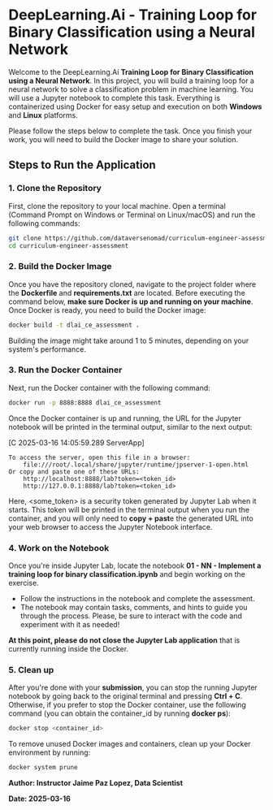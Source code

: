 # DeepLearning.Ai - Training Loop for Binary Classification using a Neural Network

Welcome to the DeepLearning.Ai **Training Loop for Binary Classification using a Neural Network**. In this project, you will build a training loop for a neural network to solve a classification problem in machine learning. You will use a Jupyter notebook to complete this task. Everything is containerized using Docker for easy setup and execution on both **Windows** and **Linux** platforms.

Please follow the steps below to complete the task. Once you finish your work, you will need to build the Docker image to share your solution.

## Steps to Run the Application

### 1. **Clone the Repository**

First, clone the repository to your local machine. Open a terminal (Command Prompt on Windows or Terminal on Linux/macOS) and run the following commands:

```bash
git clone https://github.com/dataversenomad/curriculum-engineer-assessment.git
cd curriculum-engineer-assessment
```

### 2. **Build the Docker Image**

Once you have the repository cloned, navigate to the project folder where the **Dockerfile** and **requirements.txt** are located. Before executing the command below, **make sure Docker is up and running on your machine**. Once Docker is ready, you need to build the Docker image:

```bash
docker build -t dlai_ce_assessment .
```
Building the image might take around 1 to 5 minutes, depending on your system's performance.

### 3. **Run the Docker Container**

Next, run the Docker container with the following command:

```bash
docker run -p 8888:8888 dlai_ce_assessment
```

Once the Docker container is up and running, the URL for the Jupyter notebook will be printed in the terminal output, similar to the next output:

[C 2025-03-16 14:05:59.289 ServerApp]

    To access the server, open this file in a browser:
        file:///root/.local/share/jupyter/runtime/jpserver-1-open.html
    Or copy and paste one of these URLs:
        http://localhost:8888/lab?token=<token_id>
        http://127.0.0.1:8888/lab?token=<token_id>


Here, <some_token> is a security token generated by Jupyter Lab when it starts. This token will be printed in the terminal output when you run the container, and you will only need to **copy + past**e the generated URL into your web browser to access the Jupyter Notebook interface.

### 4. **Work on the Notebook**

Once you're inside Jupyter Lab, locate the notebook **01 - NN - Implement a training loop for binary classification.ipynb** and begin working on the exercise.

- Follow the instructions in the notebook and complete the assessment.
- The notebook may contain tasks, comments, and hints to guide you through the process. Please, be sure to interact with the code and experiment with it as needed!

**At this point, please do not close the Jupyter Lab application** that is currently running inside the Docker.

### 5. **Clean up**

After you're done with your **submission**, you can stop the running Jupyter notebook by going back to the original terminal and pressing **Ctrl + C**. Otherwise, if you prefer to stop the Docker container, use the following command (you can obtain the container_id by running **docker ps**):

```bash
docker stop <container_id>
```

To remove unused Docker images and containers, clean up your Docker environment by running:

```bash
docker system prune
```



**Author: Instructor Jaime Paz Lopez, Data Scientist**

**Date: 2025-03-16**

